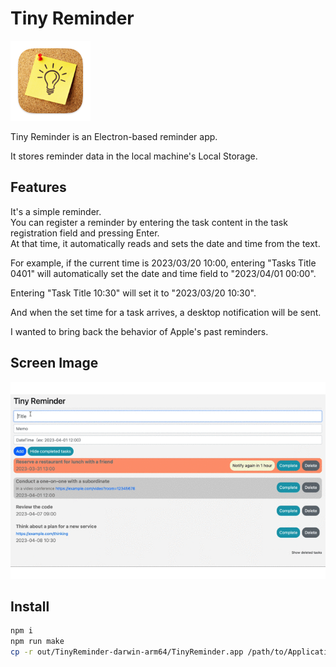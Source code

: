 # Tiny Reminder

<div align="left">
  <img src="static/icon.iconset/icon_128x128.png">
</div>

Tiny Reminder is an Electron-based reminder app.

It stores reminder data in the local machine's Local Storage.

## Features
It's a simple reminder.  
You can register a reminder by entering the task content in the task registration field and pressing Enter.  
At that time, it automatically reads and sets the date and time from the text.

For example, if the current time is 2023/03/20 10:00, entering "Tasks Title 0401" will automatically set the date and time field to "2023/04/01 00:00".

Entering "Task Title 10:30" will set it to "2023/03/20 10:30".

And when the set time for a task arrives, a desktop notification will be sent.

I wanted to bring back the behavior of Apple's past reminders.

## Screen Image

<div align="center">
  <img src="static/tiny-reminder-movie.gif">
</div>


## Install

```bash
npm i
npm run make
cp -r out/TinyReminder-darwin-arm64/TinyReminder.app /path/to/Applications
```

